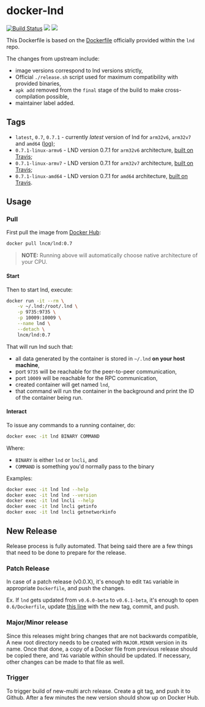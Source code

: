 # docker-lnd

[![Build Status](https://travis-ci.com/lncm/docker-lnd.svg)](https://travis-ci.com/lncm/docker-lnd) ![](https://img.shields.io/microbadger/image-size/lncm/lnd/0.7.1.svg?style=flat) ![](https://img.shields.io/docker/pulls/lncm/lnd.svg?style=flat)

This Dockerfile is based on the [Dockerfile] officially provided within the `lnd` repo. 

The changes from upstream include:

* image versions correspond to lnd versions strictly,
* Official `./release.sh` script used for maximum compatibility with provided binaries,
* `apk add` removed from the `final` stage of the build to make cross-compilation possible,
* maintainer label added.

[Dockerfile]: https://github.com/lightningnetwork/lnd/blob/master/Dockerfile


## Tags

* `latest`, `0.7`, `0.7.1` - currently _latest_ version of lnd for `arm32v6`, `arm32v7` and `amd64` ([log][log-agg]);
* `0.7.1-linux-armv6` - LND version 0.7.1 for `arm32v6` architecture, [built on Travis][log-arm6];
* `0.7.1-linux-armv7` - LND version 0.7.1 for `arm32v7` architecture, [built on Travis][log-arm7];
* `0.7.1-linux-amd64` - LND version 0.7.1 for `amd64` architecture, [built on Travis][log-amd64].

[log-agg]: https://travis-ci.com/lncm/docker-lnd/builds/121961116
[log-arm6]: https://travis-ci.com/lncm/docker-lnd/jobs/222464498
[log-arm7]: https://travis-ci.com/lncm/docker-lnd/jobs/222464499
[log-amd64]: https://travis-ci.com/lncm/docker-lnd/jobs/222464497



## Usage


### Pull

First pull the image from [Docker Hub]:

```bash
docker pull lncm/lnd:0.7
```

> **NOTE:** Running above will automatically choose native architecture of your CPU.

[Docker Hub]: https://hub.docker.com/r/lncm/lnd


#### Start

Then to start lnd, execute:

```bash
docker run -it --rm \
    -v ~/.lnd:/root/.lnd \
    -p 9735:9735 \
    -p 10009:10009 \
    --name lnd \
    --detach \
    lncm/lnd:0.7
```

That will run lnd such that:

* all data generated by the container is stored in `~/.lnd` **on your host machine**,
* port `9735` will be reachable for the peer-to-peer communication,
* port `10009` will be reachable for the RPC communication,
* created container will get named `lnd`,
* that command will run the container in the background and print the ID of the container being run.


#### Interact

To issue any commands to a running container, do:

```bash
docker exec -it lnd BINARY COMMAND
```

Where:
* `BINARY` is either `lnd` or `lncli`, and
* `COMMAND` is something you'd normally pass to the binary   

Examples:

```bash
docker exec -it lnd lnd --help
docker exec -it lnd lnd --version
docker exec -it lnd lncli --help
docker exec -it lnd lncli getinfo
docker exec -it lnd lncli getnetworkinfo
```


## New Release

Release process is fully automated.  That being said there are a few things that need to be done to prepare for the release.

### Patch Release 

In case of a patch release (v0.0.X), it's enough to edit `TAG` variable in appropriate `Dockerfile`, and push the changes.

Ex. If `lnd` gets updated from `v0.6.0-beta` to `v0.6.1-beta`, it's enough to open `0.6/Dockerfile`, update [this line] with the new tag, commit, and push.

[this line]: https://github.com/lncm/docker-lnd/blob/master/0.6/Dockerfile#L17

### Major/Minor release

Since this releases might bring changes that are not backwards compatible, A new root directory needs to be created with `MAJOR.MINOR` version in its name.  Once that done, a copy of a Docker file from previous release should be copied there, and `TAG` variable within should be updated.  If necessary, other changes can be made to that file as well.

### Trigger

To trigger build of new-multi arch release.  Create a git tag, and push it to Github.  After a few minutes the new version should show up on Docker Hub. 
